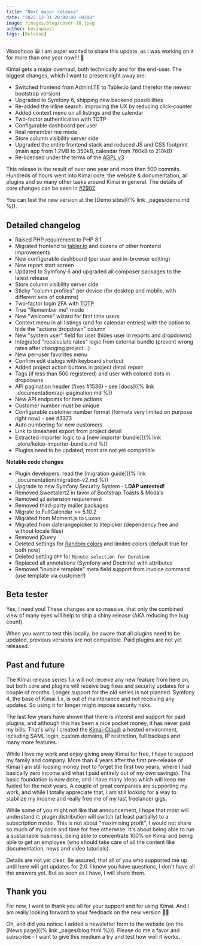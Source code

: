 ```yaml
---
title: "Next major release"
date: "2022-12-31 20:00:00 +0200"
image: /images/blog/cover-16.jpeg
author: kevinpapst
tags: [Release]
---
```


Wooohooo 😀 I am super excited to share this update, as I was working on it for more than one year now!!! 🎉

Kimai gets a major overhaul, both technically and for the end-user.
The biggest changes, which I want to present right away are:

- Switched frontend from AdminLTE to Tabler.io (and therefor the newest bootstrap version)
- Upgraded to Symfony 6, shipping new backend possibilities
- Re-added the inline search: improving the UX by reducing click-counter
- Added context menu on all listings and the calendar
- Two-factor authentication with TOTP
- Configurable dashboard per user
- Real remember me mode
- Store column visibility server side
- Upgraded the entire frontend stack and reduced JS and CSS footprint (main app from 1.2MB to 350kB, calendar from 760kB to 210kB)
- Re-licensed under the terms of the [AGPL v3](https://www.gnu.org/licenses/agpl-3.0.en.html)

This release is the result of over one year and more than 500 commits. 
Hundreds of hours went into Kimai core, the website & documentation, all plugins and so many other tasks around Kimai in general. 
The details of core changes can be seen in [#2902](https://github.com/kimai/kimai/pull/2902).

You can test the new version at the [Demo sites]({% link _pages/demo.md %}).

## Detailed changelog

- Raised PHP requirement to PHP 8.1
- Migrated frontend to [tabler.io](https://preview.tabler.io/) and dozens of other frontend improvements
- New configurable dashboard (per user and in-browser editing)
- New report start screen
- Updated to Symfony 6 and upgraded all composer packages to the latest release
- Store column visibility server side
- Sticky "column profiles" per device (for desktop and mobile, with different sets of columns)
- Two-factor login 2FA with [TOTP](https://symfony.com/bundles/SchebTwoFactorBundle/6.x/providers/totp.html)
- True "Remember me" mode
- New "welcome" wizard for first time users
- Context menu in all listings (and for calendar entries) with the option to hide the "actions dropdown" column
- New "system user" field for user (hides user in reports and dropdowns)
- Integrated "recalculate rates" logic from external bundle (prevent wrong rates after changing project...)
- New per-user favorites menu
- Confirm edit dialogs with keyboard shortcut
- Added project action buttons in project detail report
- Tags (if less than 500 registered) and user with colored dots in dropdowns
- API pagination header (fixes #1536) - see [docs]({% link _documentation/api-pagination.md %})
- New API endpoints for item actions
- Customer number must be unique
- Configurable customer number format (formats very limited on purpose right now) - see #3373
- Auto numbering for new customers
- Link to timesheet export from project detail
- Extracted importer logic to a [new importer bundle]({% link _store/keleo-importer-bundle.md %})
- Plugins need to be updated, most are not yet compatible

**Notable code changes**

- Plugin developers: read the [migration guide]({% link _documentation/migration-v2.md %})
- Upgrade to new Symfony Security System - **LDAP untested!**
- Removed Sweetalert2 in favor of Bootstrap Toasts & Modals
- Removed `gd` extension requirement
- Removed third-party mailer packages
- Migrate to FullCalendar >= 5.10.2
- Migrated from Moment.js to Luxon
- Migrated from daterangepicker to litepicker (dependency free and without locale files)
- Removed jQuery
- Deleted settings for [Random colors](https://github.com/kimai/kimai/discussions/3446) and limited colors (default true for both now)
- Deleted setting `OFF` for `Minute selection for Duration`
- Replaced all annotations (Symfony and Doctrine) with attributes
- Removed "invoice template" meta field support from invoice command (use template via customer!)

## Beta tester 

Yes, I need you! These changes are so massive, that only the combined view of many eyes will help to ship a shiny release (AKA reducing the bug count).

When you want to test this locally, be aware that all plugins need to be updated, previous versions are not compatible. 
Paid plugins are not yet released.

## Past and future

The Kimai release series 1.x will not receive any new feature from here on, but both core and plugins will receive bug fixes and security updates for a couple of months.
Longer support for the old series is not planned. Symfony 4, the base of Kimai 1.x, is out of maintenance and not receiving any updates. 
So using it for longer might impose security risks. 

The last few years have shown that there is interest and support for paid plugins, and although this has been a nice pocket money, it has never paid my bills.
That's why I created the [Kimai-Cloud](https://www.kimai.cloud): a hosted environment, including SAML login, custom domains, IP restriction, full backups and many more features.

While I love my work and enjoy giving away Kimai for free, I have to support my family and company.
More than 4 years after the first pre-release of Kimai I am still loosing money (not to forget the first two years, where I had basically zero income and what I paid entirely out of my own savings). 
The basic foundation is now done, and I have many ideas which will keep me fueled for the next years.
A couple of great companies are supporting my work, and while I totally appreciate that, I am still looking for a way to stabilize my income and really free me of my last freelancer gigs. 

While some of you might not like that announcement, I hope that most will understand it: plugin distribution will switch (at least partially) to a subscription model.
This is not about "maximising profit", I would not share so much of my code and time for free otherwise.
It's about being able to run a sustainable business, being able to concentrate 100% on Kimai and 
being able to get an employee (who should take care of all the content like documentation, news and video tutorials).

Details are not yet clear. 
Be assured, that all of you who supported me up until here will get updates for 2.0. 
I know you have questions, I don't have all the answers yet. But as soon as I have, I will share them.

## Thank you 

For now, I want to thank you all for your support and for using Kimai.
And I am really looking forward to your feedback on the new version 🙈😁

Oh, and did you notice: I added a newsletter form to the website (on the [News page]({% link _pages/blog.html %})). 
Please do me a favor and subscribe - I want to give this medium a try and test how well it works. 
